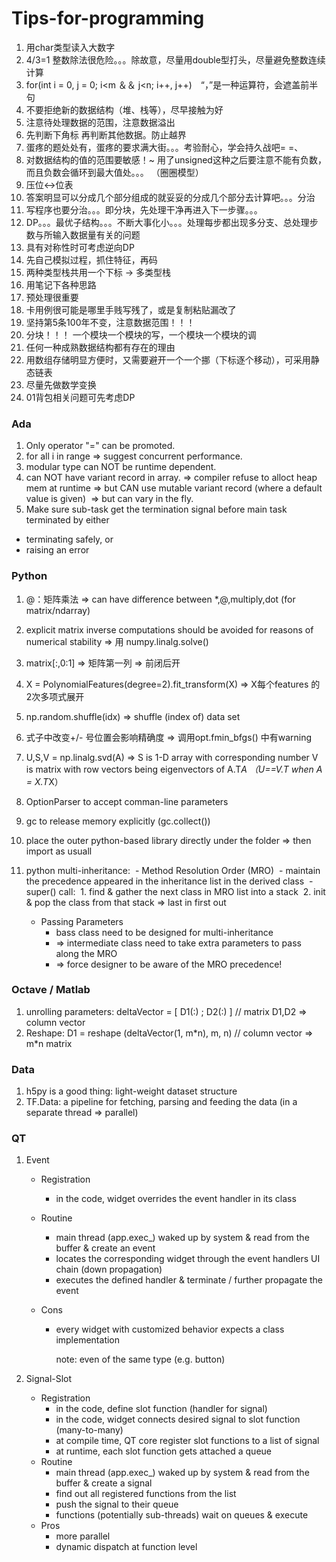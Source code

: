 # Tips-for-programming

1. 用char类型读入大数字
2. 4/3=1 整数除法很危险。。。除故意，尽量用double型打头，尽量避免整数连续计算
3. for(int i = 0, j = 0; i<m ＆＆ j<n; i++, j++)　“，”是一种运算符，会遮盖前半句
4. 不要拒绝新的数据结构（堆、栈等），尽早接触为好
5. 注意待处理数据的范围，注意数据溢出
6. 先判断下角标 再判断其他数据。防止越界
7. 蛋疼的题处处有，蛋疼的要求满大街。。。考验耐心，学会持久战吧= =、
8. 对数据结构的值的范围要敏感！~ 用了unsigned这种之后要注意不能有负数，而且负数会循环到最大值处。。。
   （圈圈模型）
9. 压位<->位表
10. 答案明显可以分成几个部分组成的就妥妥的分成几个部分去计算吧。。。分治
11. 写程序也要分治。。。即分块，先处理干净再进入下一步骤。。。
12. DP。。。最优子结构。。。不断大事化小。。。处理每步都出现多分支、总处理步数与所输入数据量有关的问题
13. 具有对称性时可考虑逆向DP
14. 先自己模拟过程，抓住特征，再码
15. 两种类型栈共用一个下标 -> 多类型栈
16. 用笔记下各种思路
17. 预处理很重要
18. 卡用例很可能是哪里手贱写残了，或是复制粘贴漏改了
19. 坚持第5条100年不变，注意数据范围！！！
20. 分块！！！ 一个模块一个模块的写，一个模块一个模块的调
21. 任何一种成熟数据结构都有存在的理由
22. 用数组存储明显方便时，又需要避开一个一个挪（下标逐个移动），可采用静态链表
23. 尽量先做数学变换
24. 01背包相关问题可先考虑DP

### Ada

1. Only operator "=" can be promoted.
2. for all i in range => suggest concurrent performance.
3. modular type can NOT be runtime dependent.
4. can NOT have variant record in array. => compiler refuse to alloct heap mem at runtime
    => but CAN use mutable variant record (where a default value is given)
    ​	=> but can vary in the fly.
5. Make sure sub-task get the termination signal before main task terminated by either
  - terminating safely, or 
  - raising an error

### Python

1. @：矩阵乘法 => can have difference between *,@,multiply,dot (for matrix/ndarray)
2. explicit matrix inverse computations should be avoided for reasons of numerical stability
    => 用 numpy.linalg.solve()
3. matrix[:,0:1] => 矩阵第一列
    => 前闭后开
4. X = PolynomialFeatures(degree=2).fit_transform(X) => X每个features 的 2次多项式展开
5. np.random.shuffle(idx) => shuffle (index of) data set


7. 式子中改变+/- 号位置会影响精确度 => 调用opt.fmin_bfgs() 中有warning
8. U,S,V = np.linalg.svd(A)
     =>	S is 1-D array with corresponding number
       	V is matrix with row vectors being eigenvectors of A.T*A （U==V.T when A = X.T*X）
9. OptionParser to accept comman-line parameters
10. gc to release memory explicitly (gc.collect())
11. place the outer python-based library directly under the  folder => then import as usuall
12. python multi-inheritance: 
    ​    - Method Resolution Order (MRO)
    ​      - maintain the precedence appeared in the inheritance list in the derived class
    ​      - super() call:
    ​        1. find & gather the next class in MRO list into a stack
    ​        2. init & pop the class from that stack $\Rightarrow$ last in first out
      - Passing Parameters
        - bass class need to be designed for multi-inheritance
        - $\Rightarrow$ intermediate class need to take extra parameters to pass along the MRO
        - $\Rightarrow$ force designer to be aware of the MRO precedence!

### Octave / Matlab

1. unrolling parameters: deltaVector = [ D1(:) ; D2(:) ] // matrix D1,D2 $\Rightarrow$ column vector 
2. Reshape: D1 = reshape (deltaVector(1, m\*n), m, n) // column vector $\Rightarrow$ m\*n matrix

### Data

1. h5py is a good thing: light-weight dataset structure
2. TF.Data: a pipeline for fetching, parsing and feeding the data (in a separate thread $\Rightarrow$ parallel)

### QT

1. Event 

   - Registration

     - in the code, widget overrides the event handler in its class

   - Routine

     - main thread (app.exec_) waked up by system & read from the buffer & create an event
     - locates the corresponding widget through the event handlers UI chain (down propagation)
     - executes the defined handler & terminate / further propagate the event

   - Cons

     - every widget with customized behavior expects a class implementation

       note: even of the same type (e.g. button)

2. Signal-Slot

   - Registration
     - in the code, define slot function (handler for signal)
     - in the code, widget connects desired signal to slot function (many-to-many)
     - at compile time, QT core register slot functions to a list of signal
     - at runtime, each slot function gets attached a queue 
   - Routine
     - main thread (app.exec_) waked up by system & read from the buffer & create a signal
     - find out all registered functions from the list
     - push the signal to their queue
     - functions (potentially sub-threads) wait on queues & execute
   - Pros
     - more parallel
     - dynamic dispatch at function level